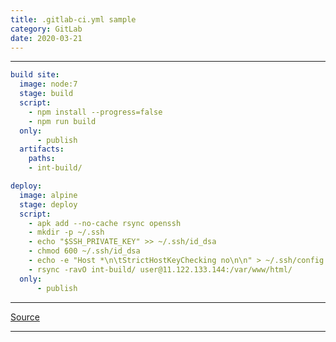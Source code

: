 ```yaml
---
title: .gitlab-ci.yml sample
category: GitLab
date: 2020-03-21
---
```


-----

```yaml
build site:
  image: node:7
  stage: build
  script:
    - npm install --progress=false
    - npm run build
  only:
      - publish
  artifacts:
    paths:
    - int-build/

deploy:
  image: alpine
  stage: deploy
  script:
    - apk add --no-cache rsync openssh
    - mkdir -p ~/.ssh
    - echo "$SSH_PRIVATE_KEY" >> ~/.ssh/id_dsa
    - chmod 600 ~/.ssh/id_dsa
    - echo -e "Host *\n\tStrictHostKeyChecking no\n\n" > ~/.ssh/config
    - rsync -ravO int-build/ user@11.122.133.144:/var/www/html/
  only:
      - publish
```

-----

[Source](https://medium.com/@rosswritescode/deploy-your-site-with-gitlab-ci-cd-2944816dcb4a)

-----

